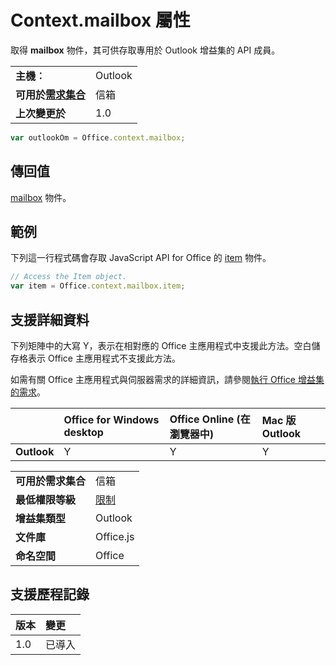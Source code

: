 
# Context.mailbox 屬性
取得 **mailbox** 物件，其可供存取專用於 Outlook 增益集的 API 成員。

|||
|:-----|:-----|
|**主機︰**|Outlook|
|**可用於[需求集合](../../docs/overview/specify-office-hosts-and-api-requirements.md)**|信箱|
|**上次變更於**|1.0|

```js
var outlookOm = Office.context.mailbox;
```


## 傳回值


  [mailbox](http://msdn.microsoft.com/library/a3880d3b-8a09-4cf9-9274-f2682cb3b769%28Office.15%29.aspx) 物件。


## 範例

下列這一行程式碼會存取 JavaScript API for Office 的 [item](http://msdn.microsoft.com/library/ad288df1-3ca2-474c-bea4-c51f46e6fc43%28Office.15%29.aspx) 物件。


```js
// Access the Item object.
var item = Office.context.mailbox.item;

```




## 支援詳細資料


下列矩陣中的大寫 Y，表示在相對應的 Office 主應用程式中支援此方法。空白儲存格表示 Office 主應用程式不支援此方法。

如需有關 Office 主應用程式與伺服器需求的詳細資訊，請參閱[執行 Office 增益集的需求](../../docs/overview/requirements-for-running-office-add-ins.md)。


||**Office for Windows desktop**|**Office Online (在瀏覽器中)**|**Mac 版 Outlook**|
|:-----|:-----|:-----|:-----|
|**Outlook**|Y|Y|Y|

|||
|:-----|:-----|
|**可用於需求集合**|信箱|
|**最低權限等級**|[限制](../../docs/develop/requesting-permissions-for-api-use-in-content-and-task-pane-add-ins.md)|
|**增益集類型**|Outlook|
|**文件庫**|Office.js|
|**命名空間**|Office|

## 支援歷程記錄


|**版本**|**變更**|
|:-----|:-----|
|1.0|已導入|
